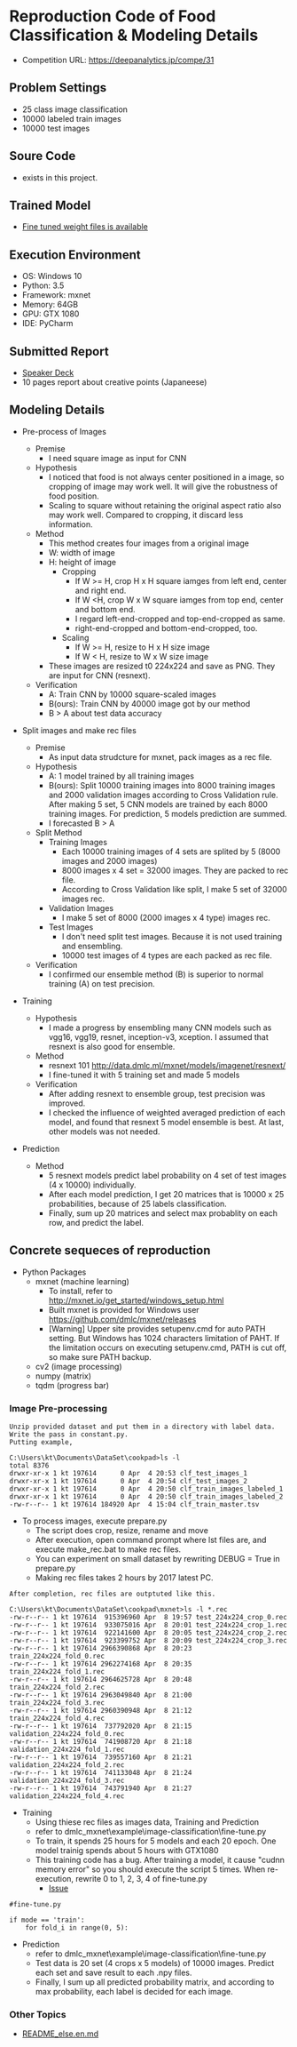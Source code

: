 # Reproduction Code of Food Classification & Modeling Details

* Competition URL: https://deepanalytics.jp/compe/31

## Problem Settings

* 25 class image classification
* 10000 labeled train images
* 10000 test images

## Soure Code

* exists in this project.

## Trained Model

* [Fine tuned weight files is available](https://drive.google.com/drive/folders/0BxkHqJ_0XZ-lb0s3azltRHhNVTg?usp=sharing)

## Execution Environment

* OS: Windows 10
* Python: 3.5
* Framework: mxnet
* Memory: 64GB
* GPU: GTX 1080
* IDE: PyCharm

## Submitted Report

* [Speaker Deck](https://speakerdeck.com/peroon/food-image-classification)
* 10 pages report about creative points (Japaneese)

## Modeling Details

* Pre-process of Images
    * Premise
        * I need square image as input for CNN
    * Hypothesis
        * I noticed that food is not always center positioned in a image, so cropping of image may work well. 
        It will give the robustness of food position.
        * Scaling to square without retaining the original aspect ratio also may work well. 
        Compared to cropping, it discard less information. 
    * Method 
        * This method creates four images from a original image
        * W: width of image
        * H: height of image
            * Cropping
                * If W >= H, crop H x H square iamges from left end, center and right end.
                * If W <H, crop W x W square iamges from top end, center and bottom end.
                * I regard left-end-cropped and top-end-cropped as same.
                * right-end-cropped and bottom-end-cropped, too.
            * Scaling
                * If W >= H, resize to H x H size image
                * If W < H, resize to W x W size image
        * These images are resized t0 224x224 and save as PNG. 
        They are input for CNN (resnext).
    * Verification
        * A: Train CNN by 10000 square-scaled images
        * B(ours): Train CNN by 40000 image got by our method
        * B > A about test data accuracy
        
* Split images and make rec files
    * Premise
        * As input data strudcture for mxnet, pack images as a rec file.
    * Hypothesis
        * A: 1 model trained by all training images
        * B(ours): Split 10000 training images into 8000 training images and 2000 validation images according to 
        Cross Validation rule. After making 5 set, 5 CNN models are trained by each 8000 training images.
        For prediction, 5 models prediction are summed.
        * I forecasted B > A
    * Split Method
        * Training Images
            * Each 10000 training images of 4 sets are splited by 5 (8000 images and 2000 images)
            * 8000 images x 4 set = 32000 images. They are packed to rec file.
            * According to Cross Validation like split, I make 5 set of 32000 images rec.
        * Validation Images
            * I make 5 set of 8000 (2000 images x 4 type) images rec.
        * Test Images
            * I don't need split test images. Because it is not used training and ensembling.
            * 10000 test images of 4 types are each packed as rec file.
    * Verification
        * I confirmed our ensemble method (B) is superior to normal training (A) on test precision.
    
* Training
    * Hypothesis
        * I made a progress by ensembling many CNN models such as vgg16, vgg19, resnet, inception-v3, xception. 
        I assumed that resnext is also good for ensemble.
    * Method
        * resnext 101 http://data.dmlc.ml/mxnet/models/imagenet/resnext/
        * I fine-tuned it with 5 training set and made 5 models
    * Verification
        * After adding resnext to ensemble group, test precision was improved.
        * I checked the influence of weighted averaged prediction of each model, and found that
        resnext 5 model ensemble is best. At last, other models was not needed.
    
* Prediction
    * Method
        * 5 resnext models predict label probability on 4 set of test images (4 x 10000) individually. 
        * After each model prediction, I get 20 matrices that is 10000 x 25 probabilities, 
        because of 25 labels classification.
        * Finally, sum up 20 matrices and select max probablity on each row, and predict the label.

## Concrete sequeces of reproduction

* Python Packages
    * mxnet (machine learning)
        * To install, refer to http://mxnet.io/get_started/windows_setup.html
        * Built mxnet is provided for Windows user https://github.com/dmlc/mxnet/releases
        * [Warning] Upper site provides setupenv.cmd for auto PATH setting. 
        But Windows has 1024 characters limitation of PAHT. If the limitation occurs on executing setupenv.cmd,
        PATH is cut off, so make sure PATH backup.
    * cv2 (image processing)
    * numpy (matrix)
    * tqdm (progress bar)

### Image Pre-processing

```
Unzip provided dataset and put them in a directory with label data. 
Write the pass in constant.py.
Putting example,

C:\Users\kt\Documents\DataSet\cookpad>ls -l
total 8376
drwxr-xr-x 1 kt 197614      0 Apr  4 20:53 clf_test_images_1
drwxr-xr-x 1 kt 197614      0 Apr  4 20:54 clf_test_images_2
drwxr-xr-x 1 kt 197614      0 Apr  4 20:50 clf_train_images_labeled_1
drwxr-xr-x 1 kt 197614      0 Apr  4 20:50 clf_train_images_labeled_2
-rw-r--r-- 1 kt 197614 184920 Apr  4 15:04 clf_train_master.tsv
```
    
* To process images, execute prepare.py
    * The script does crop, resize, rename and move
    * After execution, open command prompt where lst files are, and execute make_rec.bat to make rec files.
    * You can experiment on small dataset by rewriting DEBUG = True in prepare.py
    * Making rec files takes 2 hours by 2017 latest PC.
    
```
After completion, rec files are outptuted like this.

C:\Users\kt\Documents\DataSet\cookpad\mxnet>ls -l *.rec
-rw-r--r-- 1 kt 197614  915396960 Apr  8 19:57 test_224x224_crop_0.rec
-rw-r--r-- 1 kt 197614  933075016 Apr  8 20:01 test_224x224_crop_1.rec
-rw-r--r-- 1 kt 197614  922141600 Apr  8 20:05 test_224x224_crop_2.rec
-rw-r--r-- 1 kt 197614  923399752 Apr  8 20:09 test_224x224_crop_3.rec
-rw-r--r-- 1 kt 197614 2966390868 Apr  8 20:23 train_224x224_fold_0.rec
-rw-r--r-- 1 kt 197614 2962274168 Apr  8 20:35 train_224x224_fold_1.rec
-rw-r--r-- 1 kt 197614 2964625728 Apr  8 20:48 train_224x224_fold_2.rec
-rw-r--r-- 1 kt 197614 2963049840 Apr  8 21:00 train_224x224_fold_3.rec
-rw-r--r-- 1 kt 197614 2960390948 Apr  8 21:12 train_224x224_fold_4.rec
-rw-r--r-- 1 kt 197614  737792020 Apr  8 21:15 validation_224x224_fold_0.rec
-rw-r--r-- 1 kt 197614  741908720 Apr  8 21:18 validation_224x224_fold_1.rec
-rw-r--r-- 1 kt 197614  739557160 Apr  8 21:21 validation_224x224_fold_2.rec
-rw-r--r-- 1 kt 197614  741133048 Apr  8 21:24 validation_224x224_fold_3.rec
-rw-r--r-- 1 kt 197614  743791940 Apr  8 21:27 validation_224x224_fold_4.rec
```
    
* Training
    * Using thiese rec files as images data, Training and Prediction
    * refer to dmlc_mxnet\example\image-classification\fine-tune.py
    * To train, it spends 25 hours for 5 models and each 20 epoch. 
    One model trainig spends about 5 hours with GTX1080 
    * This training code has a bug. 
    After training a model, it cause "cudnn memory error" so you should execute the script 5 times.
    When re-execution, rewrite 0 to 1, 2, 3, 4 of fine-tune.py
        * [Issue](https://github.com/peroon/deepanalytics_food_classification/issues/1)

```
#fine-tune.py 

if mode == 'train':
    for fold_i in range(0, 5):
```

* Prediction
    * refer to dmlc_mxnet\example\image-classification\fine-tune.py
    * Test data is 20 set (4 crops x 5 models) of 10000 images. Predict each set and 
    save result to each .npy files.
    * Finally, I sum up all predicted probability matrix, and according to max probability, 
    each label is decided for each image.

### Other Topics

* [README_else.en.md](./README_else.jp.md)